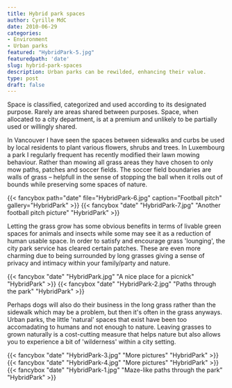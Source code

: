 ```yaml
---
title: Hybrid park spaces
author: Cyrille MdC
date: 2010-06-29
categories:
- Environment
- Urban parks
featured: "HybridPark-5.jpg"
featuredpath: 'date'
slug: hybrid-park-spaces
description: Urban parks can be rewilded, enhancing their value.
type: post
draft: false
---
```


Space is classified, categorized and used according to its designated purpose. Rarely are areas shared between purposes. Space, when allocated to a city department, is at a premium and unlikely to be partially used or willingly shared.

In Vancouver I have seen the spaces between sidewalks and curbs be used by local residents to plant various flowers, shrubs and trees. In Luxembourg a park I regularly frequent has recently modified their lawn mowing behaviour. Rather than mowing all grass areas they have chosen to only mow paths, patches and soccer fields. The soccer field boundaries are walls of grass – helpfull in the sense of stopping the ball when it rolls out of bounds while preserving some spaces of nature.

{{< fancybox path="date" file="HybridPark-6.jpg" caption="Football pitch" gallery="HybridPark" >}}
{{< fancybox "date" "HybridPark-7.jpg" "Another football pitch picture" "HybridPark" >}}

Letting the grass grow has some obvious benefits in terms of livable green spaces for animals and insects while some may see it as a reduction of human usable space. In order to satisfy and encourage grass 'lounging', the city park service has cleared certain patches. These are even more charming due to being surrounded by long grasses giving a sense of privacy and intimacy within your family/party and nature.

{{< fancybox "date" "HybridPark.jpg" "A nice place for a picnick" "HybridPark" >}}
{{< fancybox "date" "HybridPark-2.jpg" "Paths through the park" "HybridPark" >}}

Perhaps dogs will also do their business in the long grass rather than the sidewalk which may be a problem, but then it's often in the grass anyways. Urban parks, the little 'natural' spaces that exist have been too accomadating to humans and not enough to nature. Leaving grasses to grown naturally is a cost-cutting measure that helps nature but also allows you to experience a bit of 'wilderness' within a city setting.

{{< fancybox "date" "HybridPark-3.jpg" "More pictures" "HybridPark" >}}
{{< fancybox "date" "HybridPark-4.jpg" "More pictures" "HybridPark" >}}
{{< fancybox "date" "HybridPark-1.jpg" "Maze-like paths through the park" "HybridPark" >}}
